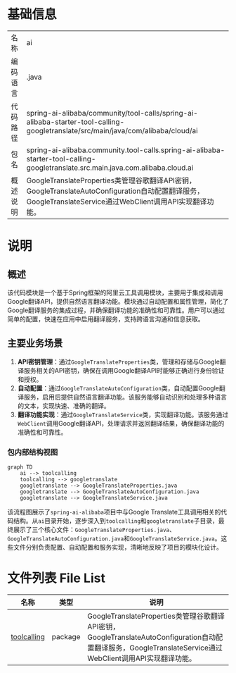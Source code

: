 # 基础信息

|      |      |
|------|------|
| 名称 | ai |
| 编码语言 | .java |
| 代码路径 | spring-ai-alibaba/community/tool-calls/spring-ai-alibaba-starter-tool-calling-googletranslate/src/main/java/com/alibaba/cloud/ai |
| 包名 | spring-ai-alibaba.community.tool-calls.spring-ai-alibaba-starter-tool-calling-googletranslate.src.main.java.com.alibaba.cloud.ai |
| 概述说明 | GoogleTranslateProperties类管理谷歌翻译API密钥，GoogleTranslateAutoConfiguration自动配置翻译服务，GoogleTranslateService通过WebClient调用API实现翻译功能。 |

# 说明

## 概述
该代码模块是一个基于Spring框架的阿里云工具调用模块，主要用于集成和调用Google翻译API，提供自然语言翻译功能。模块通过自动配置和属性管理，简化了Google翻译服务的集成过程，并确保翻译功能的准确性和可靠性。用户可以通过简单的配置，快速在应用中启用翻译服务，支持跨语言沟通和信息获取。

## 主要业务场景
1. **API密钥管理**：通过`GoogleTranslateProperties`类，管理和存储与Google翻译服务相关的API密钥，确保在调用Google翻译API时能够正确进行身份验证和授权。
2. **自动配置**：通过`GoogleTranslateAutoConfiguration`类，自动配置Google翻译服务，启用后提供自然语言翻译功能。该服务能够自动识别和处理多种语言的文本，实现快速、准确的翻译。
3. **翻译功能实现**：通过`GoogleTranslateService`类，实现翻译功能。该服务通过`WebClient`调用Google翻译API，处理请求并返回翻译结果，确保翻译功能的准确性和可靠性。


### 包内部结构视图

```mermaid
graph TD
    ai --> toolcalling
    toolcalling --> googletranslate
    googletranslate --> GoogleTranslateProperties.java
    googletranslate --> GoogleTranslateAutoConfiguration.java
    googletranslate --> GoogleTranslateService.java
```

该流程图展示了`spring-ai-alibaba`项目中与Google Translate工具调用相关的代码结构。从`ai`目录开始，逐步深入到`toolcalling`和`googletranslate`子目录，最终展示了三个核心文件：`GoogleTranslateProperties.java`、`GoogleTranslateAutoConfiguration.java`和`GoogleTranslateService.java`。这些文件分别负责配置、自动配置和服务实现，清晰地反映了项目的模块化设计。

# 文件列表 File List

| 名称   | 类型  | 说明 |
|-------|------|-------------|
| [toolcalling](toolcalling/_module.md) | package | GoogleTranslateProperties类管理谷歌翻译API密钥，GoogleTranslateAutoConfiguration自动配置翻译服务，GoogleTranslateService通过WebClient调用API实现翻译功能。 |


